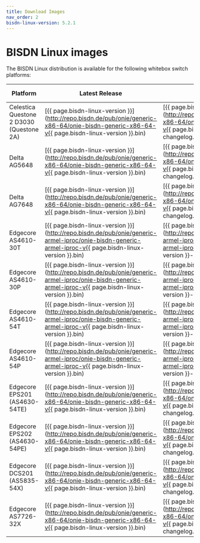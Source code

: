 ```yaml
---
title: Download Images
nav_order: 2
bisdn-linux-version: 5.2.1
---
```


# BISDN Linux images

The BISDN Linux distribution is available for the following whitebox switch platforms:


| Platform                                 | Latest Release | Changelog | Previous Releases |
|------------------------------------------|----------------|---------------|-------------------|
| Celestica Questone 2 D3030 (Questone 2A) | [{{ page.bisdn-linux-version }}](http://repo.bisdn.de/pub/onie/generic-x86-64/onie-bisdn-generic-x86-64-v{{ page.bisdn-linux-version }}.bin) | [{{ page.bisdn-linux-version }}](http://repo.bisdn.de/pub/onie/generic-x86-64/onie-bisdn-generic-x86-64-v{{ page.bisdn-linux-version }}-changelog.txt) | [5.x](http://repo.bisdn.de/pub/onie/generic-x86-64/) [4.8 and earlier](http://repo.bisdn.de/pub/onie/cel-questone-2a/) |
| Delta AG5648                             | [{{ page.bisdn-linux-version }}](http://repo.bisdn.de/pub/onie/generic-x86-64/onie-bisdn-generic-x86-64-v{{ page.bisdn-linux-version }}.bin) | [{{ page.bisdn-linux-version }}](http://repo.bisdn.de/pub/onie/generic-x86-64/onie-bisdn-generic-x86-64-v{{ page.bisdn-linux-version }}-changelog.txt) | [5.x](http://repo.bisdn.de/pub/onie/generic-x86-64/) [4.8 and earlier](http://repo.bisdn.de/pub/onie/agema-ag5648/) |
| Delta AG7648                             | [{{ page.bisdn-linux-version }}](http://repo.bisdn.de/pub/onie/generic-x86-64/onie-bisdn-generic-x86-64-v{{ page.bisdn-linux-version }}.bin) | [{{ page.bisdn-linux-version }}](http://repo.bisdn.de/pub/onie/generic-x86-64/onie-bisdn-generic-x86-64-v{{ page.bisdn-linux-version }}-changelog.txt) | [5.x](http://repo.bisdn.de/pub/onie/generic-x86-64/) [4.8 and earlier](http://repo.bisdn.de/pub/onie/agema-ag7648/) |
| Edgecore AS4610-30T                      | [{{ page.bisdn-linux-version }}](http://repo.bisdn.de/pub/onie/generic-armel-iproc/onie-bisdn-generic-armel-iproc-v{{ page.bisdn-linux-version }}.bin) | [{{ page.bisdn-linux-version }}](http://repo.bisdn.de/pub/onie/generic-armel-iproc/onie-bisdn-generic-armel-iproc-v{{ page.bisdn-linux-version }}-changelog.txt) | [5.x](http://repo.bisdn.de/pub/onie/generic-armel-iproc/) [4.8 and earlier](http://repo.bisdn.de/pub/onie/accton-as4610/) |
| Edgecore AS4610-30P                      | [{{ page.bisdn-linux-version }}](http://repo.bisdn.de/pub/onie/generic-armel-iproc/onie-bisdn-generic-armel-iproc-v{{ page.bisdn-linux-version }}.bin) | [{{ page.bisdn-linux-version }}](http://repo.bisdn.de/pub/onie/generic-armel-iproc/onie-bisdn-generic-armel-iproc-v{{ page.bisdn-linux-version }}-changelog.txt) | [5.x](http://repo.bisdn.de/pub/onie/generic-armel-iproc/) [4.8 and earlier](http://repo.bisdn.de/pub/onie/accton-as4610/) |
| Edgecore AS4610-54T                      | [{{ page.bisdn-linux-version }}](http://repo.bisdn.de/pub/onie/generic-armel-iproc/onie-bisdn-generic-armel-iproc-v{{ page.bisdn-linux-version }}.bin) | [{{ page.bisdn-linux-version }}](http://repo.bisdn.de/pub/onie/generic-armel-iproc/onie-bisdn-generic-armel-iproc-v{{ page.bisdn-linux-version }}-changelog.txt) | [5.x](http://repo.bisdn.de/pub/onie/generic-armel-iproc/) [4.8 and earlier](http://repo.bisdn.de/pub/onie/accton-as4610/) |
| Edgecore AS4610-54P                      | [{{ page.bisdn-linux-version }}](http://repo.bisdn.de/pub/onie/generic-armel-iproc/onie-bisdn-generic-armel-iproc-v{{ page.bisdn-linux-version }}.bin) | [{{ page.bisdn-linux-version }}](http://repo.bisdn.de/pub/onie/generic-armel-iproc/onie-bisdn-generic-armel-iproc-v{{ page.bisdn-linux-version }}-changelog.txt) | [5.x](http://repo.bisdn.de/pub/onie/generic-armel-iproc/) [4.8 and earlier](http://repo.bisdn.de/pub/onie/accton-as4610/) |
| Edgecore EPS201 (AS4630-54TE)            | [{{ page.bisdn-linux-version }}](http://repo.bisdn.de/pub/onie/generic-x86-64/onie-bisdn-generic-x86-64-v{{ page.bisdn-linux-version }}.bin) | [{{ page.bisdn-linux-version }}](http://repo.bisdn.de/pub/onie/generic-x86-64/onie-bisdn-generic-x86-64-v{{ page.bisdn-linux-version }}-changelog.txt) | [5.x](http://repo.bisdn.de/pub/onie/generic-x86-64/) [4.8 and earlier](http://repo.bisdn.de/pub/onie/accton-as4630-54pe/) |
| Edgecore EPS202 (AS4630-54PE)            | [{{ page.bisdn-linux-version }}](http://repo.bisdn.de/pub/onie/generic-x86-64/onie-bisdn-generic-x86-64-v{{ page.bisdn-linux-version }}.bin) | [{{ page.bisdn-linux-version }}](http://repo.bisdn.de/pub/onie/generic-x86-64/onie-bisdn-generic-x86-64-v{{ page.bisdn-linux-version }}-changelog.txt) | [5.x](http://repo.bisdn.de/pub/onie/generic-x86-64/) [4.8 and earlier](http://repo.bisdn.de/pub/onie/accton-as4630-54pe/) |
| Edgecore DCS201 (AS5835-54X)             | [{{ page.bisdn-linux-version }}](http://repo.bisdn.de/pub/onie/generic-x86-64/onie-bisdn-generic-x86-64-v{{ page.bisdn-linux-version }}.bin) | [{{ page.bisdn-linux-version }}](http://repo.bisdn.de/pub/onie/generic-x86-64/onie-bisdn-generic-x86-64-v{{ page.bisdn-linux-version }}-changelog.txt) | [5.x](http://repo.bisdn.de/pub/onie/generic-x86-64/) [4.8 and earlier](http://repo.bisdn.de/pub/onie/accton-as5835-54x/) |
| Edgecore AS7726-32X                      | [{{ page.bisdn-linux-version }}](http://repo.bisdn.de/pub/onie/generic-x86-64/onie-bisdn-generic-x86-64-v{{ page.bisdn-linux-version }}.bin) | [{{ page.bisdn-linux-version }}](http://repo.bisdn.de/pub/onie/generic-x86-64/onie-bisdn-generic-x86-64-v{{ page.bisdn-linux-version }}-changelog.txt) | [5.x](http://repo.bisdn.de/pub/onie/generic-x86-64/) [4.8 and earlier](http://repo.bisdn.de/pub/onie/accton-as7726-32x/) |
